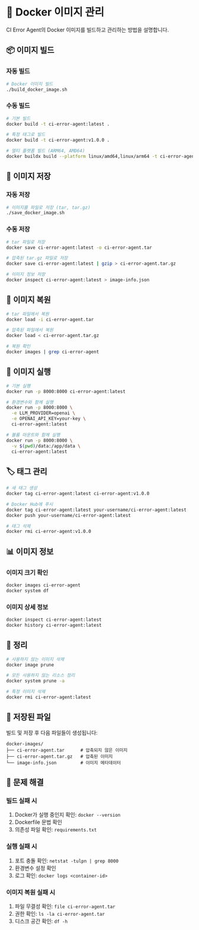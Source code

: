 # 🐳 Docker 이미지 관리

CI Error Agent의 Docker 이미지를 빌드하고 관리하는 방법을 설명합니다.

## 📦 이미지 빌드

### 자동 빌드
```bash
# Docker 이미지 빌드
./build_docker_image.sh
```

### 수동 빌드
```bash
# 기본 빌드
docker build -t ci-error-agent:latest .

# 특정 태그로 빌드
docker build -t ci-error-agent:v1.0.0 .

# 멀티 플랫폼 빌드 (ARM64, AMD64)
docker buildx build --platform linux/amd64,linux/arm64 -t ci-error-agent:latest .
```

## 💾 이미지 저장

### 자동 저장
```bash
# 이미지를 파일로 저장 (tar, tar.gz)
./save_docker_image.sh
```

### 수동 저장
```bash
# tar 파일로 저장
docker save ci-error-agent:latest -o ci-error-agent.tar

# 압축된 tar.gz 파일로 저장
docker save ci-error-agent:latest | gzip > ci-error-agent.tar.gz

# 이미지 정보 저장
docker inspect ci-error-agent:latest > image-info.json
```

## 🔄 이미지 복원

```bash
# tar 파일에서 복원
docker load -i ci-error-agent.tar

# 압축된 파일에서 복원
docker load < ci-error-agent.tar.gz

# 복원 확인
docker images | grep ci-error-agent
```

## 🚀 이미지 실행

```bash
# 기본 실행
docker run -p 8000:8000 ci-error-agent:latest

# 환경변수와 함께 실행
docker run -p 8000:8000 \
  -e LLM_PROVIDER=openai \
  -e OPENAI_API_KEY=your-key \
  ci-error-agent:latest

# 볼륨 마운트와 함께 실행
docker run -p 8000:8000 \
  -v $(pwd)/data:/app/data \
  ci-error-agent:latest
```

## 🏷️ 태그 관리

```bash
# 새 태그 생성
docker tag ci-error-agent:latest ci-error-agent:v1.0.0

# Docker Hub에 푸시
docker tag ci-error-agent:latest your-username/ci-error-agent:latest
docker push your-username/ci-error-agent:latest

# 태그 삭제
docker rmi ci-error-agent:v1.0.0
```

## 📊 이미지 정보

### 이미지 크기 확인
```bash
docker images ci-error-agent
docker system df
```

### 이미지 상세 정보
```bash
docker inspect ci-error-agent:latest
docker history ci-error-agent:latest
```

## 🧹 정리

```bash
# 사용하지 않는 이미지 삭제
docker image prune

# 모든 사용하지 않는 리소스 정리
docker system prune -a

# 특정 이미지 삭제
docker rmi ci-error-agent:latest
```

## 📁 저장된 파일

빌드 및 저장 후 다음 파일들이 생성됩니다:

```
docker-images/
├── ci-error-agent.tar      # 압축되지 않은 이미지
├── ci-error-agent.tar.gz   # 압축된 이미지
└── image-info.json         # 이미지 메타데이터
```

## 🔧 문제 해결

### 빌드 실패 시
1. Docker가 실행 중인지 확인: `docker --version`
2. Dockerfile 문법 확인
3. 의존성 파일 확인: `requirements.txt`

### 실행 실패 시
1. 포트 충돌 확인: `netstat -tulpn | grep 8000`
2. 환경변수 설정 확인
3. 로그 확인: `docker logs <container-id>`

### 이미지 복원 실패 시
1. 파일 무결성 확인: `file ci-error-agent.tar`
2. 권한 확인: `ls -la ci-error-agent.tar`
3. 디스크 공간 확인: `df -h`